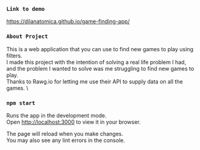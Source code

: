 ### `Link to demo`

https://dilanatomica.github.io/game-finding-app/

### `About Project`

This is a web application that you can use to find new games to play using filters.\
I made this project with the intention of solving a real life problem I had, \
and the problem I wanted to solve was me struggling to find new games to play.\
Thanks to Rawg.io for letting me use their API to supply data on all the games. \

### `npm start`

Runs the app in the development mode.\
Open [http://localhost:3000](http://localhost:3000) to view it in your browser.

The page will reload when you make changes.\
You may also see any lint errors in the console.

